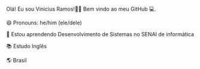 
Olá! Eu sou Vinicius Ramos!✌🏼 Bem vindo ao meu GitHub 💻.

😄 Pronouns: he/him (ele/dele)

🌱 Estou aprendendo Desenvolvimento de Sistemas no SENAI de informática

📚 Estudo Inglês

🌎 Brasil

